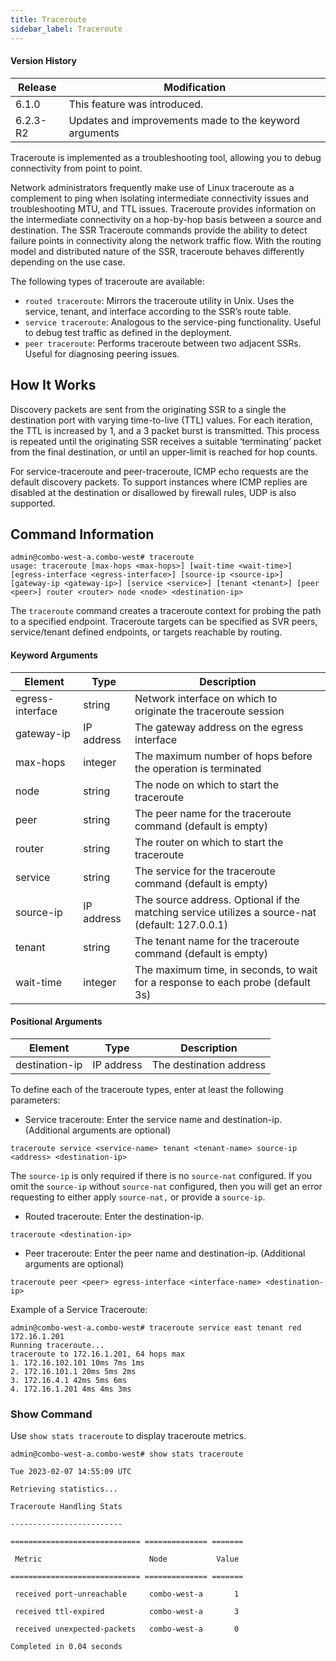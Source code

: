 ```yaml
---
title: Traceroute
sidebar_label: Traceroute
---
```

#### Version History

| Release | Modification |
| ------- | ------------ |
| 6.1.0   | This feature was introduced. |
| 6.2.3-R2 | Updates and improvements made to the keyword arguments |

Traceroute is implemented as a troubleshooting tool, allowing you to debug connectivity from point to point.

Network administrators frequently make use of Linux traceroute as a complement to ping when isolating intermediate connectivity issues and troubleshooting MTU, and TTL issues. Traceroute provides information on the intermediate connectivity on a hop-by-hop basis between a source and destination. The SSR Traceroute commands provide the ability to detect failure points in connectivity along the network traffic flow. With the routing model and distributed nature of the SSR, traceroute behaves differently depending on the use case.

The following types of traceroute are available:

- `routed traceroute`: Mirrors the traceroute utility in Unix. Uses the service, tenant, and interface according to the SSR’s route table.
- `service traceroute`: Analogous to the service-ping functionality. Useful to debug test traffic as defined in the deployment.
- `peer traceroute`: Performs traceroute between two adjacent SSRs. Useful for diagnosing peering issues.

## How It Works

Discovery packets are sent from the originating SSR to a single the destination port with varying time-to-live (TTL) values. For each iteration, the TTL is increased by 1, and a 3 packet burst is transmitted. This process is repeated until the originating SSR receives a suitable ‘terminating’ packet from the final destination, or until an upper-limit is reached for hop counts. 

For service-traceroute and peer-traceroute, ICMP echo requests are the default discovery packets. To support instances where ICMP replies are disabled at the destination or disallowed by firewall rules, UDP is also supported.

## Command Information

```
admin@combo-west-a.combo-west# traceroute
usage: traceroute [max-hops <max-hops>] [wait-time <wait-time>] [egress-interface <egress-interface>] [source-ip <source-ip>] [gateway-ip <gateway-ip>] [service <service>] [tenant <tenant>] [peer <peer>] router <router> node <node> <destination-ip>
```

The `traceroute` command creates a traceroute context for probing the path to a specified endpoint. Traceroute targets can be specified as SVR peers, service/tenant defined endpoints, or targets reachable by routing.

#### Keyword Arguments

| Element | Type | Description |
| ---- | ---- | ----------- |
| egress-interface | string | Network interface on which to originate the traceroute session |
| gateway-ip | IP address | The gateway address on the egress interface |
| max-hops | integer | The maximum number of hops before the operation is terminated |
| node | string | The node on which to start the traceroute |
| peer | string | The peer name for the traceroute command (default is empty) |
| router | string | The router on which to start the traceroute |
| service | string | The service for the traceroute command (default is empty) |
| source-ip | IP address | The source address. Optional if the matching service utilizes a source-nat (default: 127.0.0.1) |
| tenant | string | The tenant name for the traceroute command (default is empty) |
| wait-time | integer | The maximum time, in seconds, to wait for a response to each probe (default 3s) |

#### Positional Arguments

| Element | Type | Description |
| --- | --- | --- |
| destination-ip | IP address | The destination address |

To define each of the traceroute types, enter at least the following parameters:

- Service traceroute: Enter the service name and destination-ip. (Additional arguments are optional)
 ```
 traceroute service <service-name> tenant <tenant-name> source-ip <address> <destination-ip>
 ```
 The `source-ip` is only required if there is no `source-nat` configured. If you omit the `source-ip` without `source-nat` configured, then you will get an error requesting to either apply `source-nat,` or provide a `source-ip`.

- Routed traceroute: Enter the destination-ip.
 ```
 traceroute <destination-ip>
 ```
- Peer traceroute: Enter the peer name and destination-ip. (Additional arguments are optional)
 ```
 traceroute peer <peer> egress-interface <interface-name> <destination-ip>
 ```

Example of a Service Traceroute:
```
admin@combo-west-a.combo-west# traceroute service east tenant red 172.16.1.201
Running traceroute...
traceroute to 172.16.1.201, 64 hops max 
1. 172.16.102.101 10ms 7ms 1ms
2. 172.16.101.1 20ms 5ms 2ms
3. 172.16.4.1 42ms 5ms 6ms
4. 172.16.1.201 4ms 4ms 3ms
```



### Show Command

Use `show stats traceroute` to display traceroute metrics.

```
admin@combo-west-a.combo-west# show stats traceroute 

Tue 2023-02-07 14:55:09 UTC 

Retrieving statistics... 

Traceroute Handling Stats 

------------------------- 

============================= ============== ======= 

 Metric                        Node           Value 

============================= ============== ======= 

 received port-unreachable     combo-west-a       1 

 received ttl-expired          combo-west-a       3 

 received unexpected-packets   combo-west-a       0 

Completed in 0.04 seconds 
```